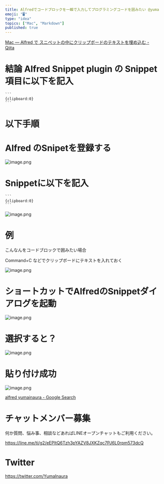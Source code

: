 ```yaml
---
title: Alfredでコードブロックを一瞬で入力してプログラミングコードを囲みたい @yumainaura #Markdown
emoji: "🖥"
type: "idea"
topics: ["Mac", "Markdown"]
published: true
---
```


[Mac — Alfred で スニペットの中にクリップボードのテキストを埋め込む - Qiita](https://qiita.com/YumaInaura/items/718935838ac3130346f1)

# 結論 Alfred Snippet plugin の Snippet項目に以下を記入

    ```
    {clipboard:0}
    ```

# 以下手順

# Alfred のSnipetを登録する

![image.png](https://qiita-image-store.s3.amazonaws.com/0/89618/6f764e45-0255-1771-8122-7c466d15b410.png)

# Snippetに以下を記入

    ```
    {clipboard:0}
    ```



![image.png](https://qiita-image-store.s3.amazonaws.com/0/89618/8b8ddfd3-0260-1300-b842-7b5f677218a6.png)

# 例

こんなんをコードブロックで囲みたい場合

Command+C などでクリップボードにテキストを入れておく

![image.png](https://qiita-image-store.s3.amazonaws.com/0/89618/adabf36d-18c7-bb28-ef3f-e51af6f9b935.png)

# ショートカットでAlfredのSnippetダイアログを起動

![image.png](https://qiita-image-store.s3.amazonaws.com/0/89618/33150cd8-5bf7-b00b-41e7-ea0e777e5011.png)



# 選択すると？

![image.png](https://qiita-image-store.s3.amazonaws.com/0/89618/1ae57ec8-edab-d300-bfd3-dead67584347.png)

# 貼り付け成功

![image.png](https://qiita-image-store.s3.amazonaws.com/0/89618/6b9449cc-1c4c-531c-fbec-cbd9cc230eec.png)

[alfred yumainaura - Google Search](https://www.google.com/search?q=alfred+yumainaura&oq=alfred+yumainaura&aqs=chrome.0.69i59j69i61j69i57j69i60.2131j0j7&sourceid=chrome&ie=UTF-8)









<!-- Update From Qiita API -->

# チャットメンバー募集


何か質問、悩み事、相談などあればLINEオープンチャットもご利用ください。

https://line.me/ti/g2/eEPltQ6Tzh3pYAZV8JXKZqc7PJ6L0rpm573dcQ





# Twitter


https://twitter.com/YumaInaura


<!-- Update From Qiita API -->


